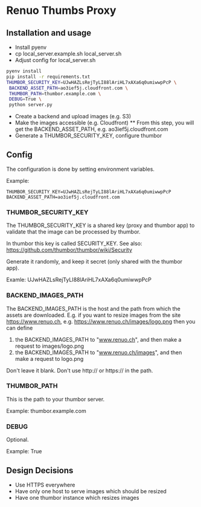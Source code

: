 # Renuo Thumbs Proxy

## Installation and usage

* Install pyenv
* cp local_server.example.sh local_server.sh
* Adjust config for local_server.sh

```sh
pyenv install
pip install -r requirements.txt
THUMBOR_SECURITY_KEY=UJwHAZLsRejTyLI88lAriHL7xAXa6q0umiwwpPcP \
 BACKEND_ASSET_PATH=ao3ief5j.cloudfront.com \
 THUMBOR_PATH=thumbor.example.com \
 DEBUG=True \
 python server.py
```

* Create a backend and upload images (e.g. S3)
* Make the images accessible (e.g. Cloudfront)
** From this step, you will get the BACKEND_ASSET_PATH, e.g. ao3ief5j.cloudfront.com
* Generate a THUMBOR_SECURITY_KEY, configure thumbor


## Config

The configuration is done by setting environment variables.

Example:

```
THUMBOR_SECURITY_KEY=UJwHAZLsRejTyLI88lAriHL7xAXa6q0umiwwpPcP
BACKEND_ASSET_PATH=ao3ief5j.cloudfront.com
```

### THUMBOR_SECURITY_KEY

The THUMBOR_SECURITY_KEY is a shared key (proxy and thumbor app) to validate
that the image can be processed by thumbor.

In thumbor this key is called SECURITY_KEY. See also: https://github.com/thumbor/thumbor/wiki/Security

Generate it randomly, and keep it secret (only shared with the thumbor app).

Examle: UJwHAZLsRejTyLI88lAriHL7xAXa6q0umiwwpPcP

### BACKEND_IMAGES_PATH

The BACKEND_IMAGES_PATH is the host and the path from which the assets are
downloaded. E.g. if you want to resize images from the site https://www.renuo.ch,
e.g. https://www.renuo.ch/images/logo.png then you can define

1. the BACKEND_IMAGES_PATH to "www.renuo.ch", and then make a request to images/logo.png
2. the BACKEND_IMAGES_PATH to "www.renuo.ch/images", and then make a request to logo.png

Don't leave it blank. Don't use http:// or https:// in the path.

### THUMBOR_PATH

This is the path to your thumbor server.

Example: thumbor.example.com

### DEBUG

Optional.

Example: True

## Design Decisions

* Use HTTPS everywhere
* Have only one host to serve images which should be resized
* Have one thumbor instance which resizes images
